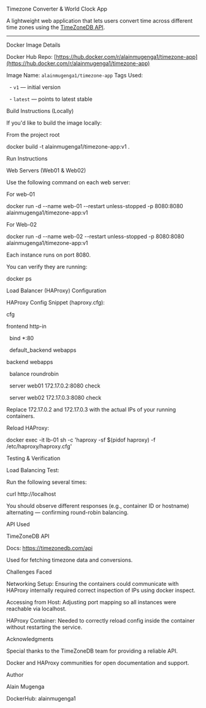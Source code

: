 Timezone Converter \& World Clock App



A lightweight web application that lets users convert time across different time zones using the [TimeZoneDB API](https://timezonedb.com/api).



---



Docker Image Details



Docker Hub Repo: [https://hub.docker.com/r/alainmugenga1/timezone-app](https://hub.docker.com/r/alainmugenga1/timezone-app)

Image Name: `alainmugenga1/timezone-app`
Tags Used:

&nbsp; - `v1` — initial version

&nbsp; - `latest` — points to latest stable







Build Instructions (Locally)



If you'd like to build the image locally:





From the project root

docker build -t alainmugenga1/timezone-app:v1 .

 Run Instructions

Web Servers (Web01 \& Web02)

Use the following command on each web server:


For web-01


docker run -d --name web-01 --restart unless-stopped -p 8080:8080 alainmugenga1/timezone-app:v1

For Web-02

docker run -d --name web-02 --restart unless-stopped -p 8080:8080 alainmugenga1/timezone-app:v1

Each instance runs on port 8080.



You can verify they are running:




docker ps

Load Balancer (HAProxy) Configuration

HAProxy Config Snippet (haproxy.cfg):

cfg



frontend http-in

&nbsp;   bind \*:80

&nbsp;   default\_backend webapps



backend webapps

&nbsp;   balance roundrobin

&nbsp;   server web01 172.17.0.2:8080 check

&nbsp;   server web02 172.17.0.3:8080 check

Replace 172.17.0.2 and 172.17.0.3 with the actual IPs of your running containers.



Reload HAProxy:

docker exec -it lb-01 sh -c 'haproxy -sf $(pidof haproxy) -f /etc/haproxy/haproxy.cfg'



Testing \& Verification

Load Balancing Test:

Run the following several times:



curl http://localhost

You should observe different responses (e.g., container ID or hostname) alternating — confirming round-robin balancing.



API Used

TimeZoneDB API



Docs: https://timezonedb.com/api



Used for fetching timezone data and conversions.



Challenges Faced

Networking Setup: Ensuring the containers could communicate with HAProxy internally required correct inspection of IPs using docker inspect.



Accessing from Host: Adjusting port mapping so all instances were reachable via localhost.



HAProxy Container: Needed to correctly reload config inside the container without restarting the service.



Acknowledgments

Special thanks to the TimeZoneDB team for providing a reliable API.



Docker and HAProxy communities for open documentation and support.



Author

Alain Mugenga

DockerHub: alainmugenga1






